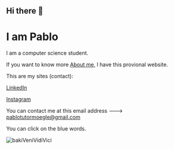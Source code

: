 ## Hi there 👋

# I am Pablo

I am a computer science student.

If you want to know more [About me](https://pablotutormoegle.github.io/aboutMe), I have this provional website.

This are my sites (contact):

[LinkedIn](https://www.linkedin.com/in/pablo-tutor-moegle/)

[Instagram](https://www.instagram.com/pablo_dev_tutor/)

You can contact me at this email address ---> pablotutormoegle@gmail.com

You can click on the blue words.

![bakiVeniVidiVici](https://github.com/user-attachments/assets/39451f66-5bee-40e8-9576-623a36067c8e)
